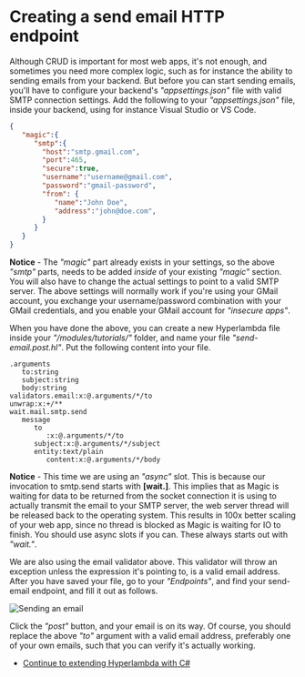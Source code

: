 # Creating a send email HTTP endpoint

Although CRUD is important for most web apps, it's not enough, and
sometimes you need more complex logic, such as for instance the
ability to sending emails from your backend. But before you can
start sending emails, you'll have to configure your backend's
_"appsettings.json"_ file with valid SMTP connection settings.
Add the following to your _"appsettings.json"_ file, inside
your backend, using for instance Visual Studio or VS Code.

```json
{
   "magic":{
      "smtp":{
        "host":"smtp.gmail.com",
        "port":465,
        "secure":true,
        "username":"username@gmail.com",
        "password":"gmail-password",
        "from": {
           "name":"John Doe",
           "address":"john@doe.com",
        }
      }
   }
}
```

**Notice** - The _"magic"_ part already exists in your settings, so
the above _"smtp"_ parts, needs to be added _inside_
of your existing _"magic"_ section. You will also have to change
the actual settings to point to a valid SMTP server. The above
settings will normally work if you're using your GMail account,
you exchange your username/password combination with your GMail
credentials, and you enable your GMail account for _"insecure apps"_.

When you have done the above, you can create a new Hyperlambda file
inside your _"/modules/tutorials/"_ folder, and name
your file _"send-email.post.hl"_. Put the following content
into your file.

```
.arguments
   to:string
   subject:string
   body:string
validators.email:x:@.arguments/*/to
unwrap:x:+/**
wait.mail.smtp.send
   message
      to
         :x:@.arguments/*/to
      subject:x:@.arguments/*/subject
      entity:text/plain
         content:x:@.arguments/*/body
```

**Notice** - This time we are using an _"async"_ slot. This is
because our invocation to smtp.send starts with **[wait.]**.
This implies that as Magic is waiting for data to be returned
from the socket connection it is using to actually transmit
the email to your SMTP server, the web server thread will be
released back to the operating system. This results
in 100x better scaling of your web app, since no thread is
blocked as Magic is waiting for IO to finish. You should use
async slots if you can. These always starts out with _"wait."_.

We are also using the email validator above. This validator will throw an exception
unless the expression it's pointing to, is a valid email
address. After you have saved your file, go to your _"Endpoints"_,
and find your send-email endpoint, and fill it out as follows.

![Sending an email](https://servergardens.files.wordpress.com/2020/09/send-email-tutorial.png)

Click the _"post"_ button, and your email is on its way.
Of course, you should replace the above _"to"_ argument with
a valid email address, preferably one of your own emails, such that
you can verify it's actually working.

* [Continue to extending Hyperlambda with C#](/tutorials/extending-hyperlambda)
